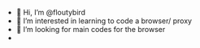 - 👋 Hi, I’m @floutybird
- 👀 I’m interested in learning to code a browser/ proxy
- 💞️ I’m looking for main codes for the browser
-
<!---
floutybird/floutybird is a ✨ special ✨ repository because its `README.md` (this file) appears on your GitHub profile.
You can click the Preview link to take a look at your changes.
--->
